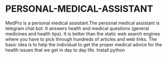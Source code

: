 # PERSONAL-MEDICAL-ASSISTANT
MedPro is a personal medical assistant.The personal medical assistant is telegram chat bot. It answers health and medical questions
(general medicines and health tips). It is better than the static web search engines where you
have to pick through hundreds of articles and web links. The basic idea is to help the individual
to get the proper medical advice for the health issues that we get in day to day life.
Install python
